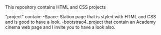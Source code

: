 This repository contains HTML and CSS projects

"project" contain:
                  -Space-Station page that is styled with HTML and CSS and is good to have a look.
                  -bootstrao4_project that contain an Academy cinema web page and I invite you to have a look also.
